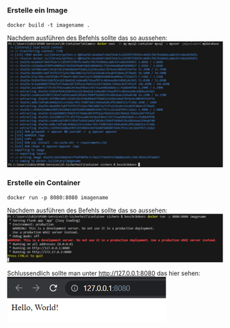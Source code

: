 ### **Erstelle ein Image**
```
docker build -t imagename .
```

Nachdem ausführen des Befehls sollte das so aussehen:
![Architecktur Docker](Screenshots/Sichern1.png)

### **Erstelle ein Container**
```
docker run -p 8080:8080 imagename
```

Nachdem ausführen des Befehls sollte das so aussehen:
![Architecktur Docker](Screenshots/Sichern2.png)

Schlussendlich sollte man unter http://127.0.0.1:8080 das hier sehen:
![Architecktur Docker](Screenshots/Sichern3.png)